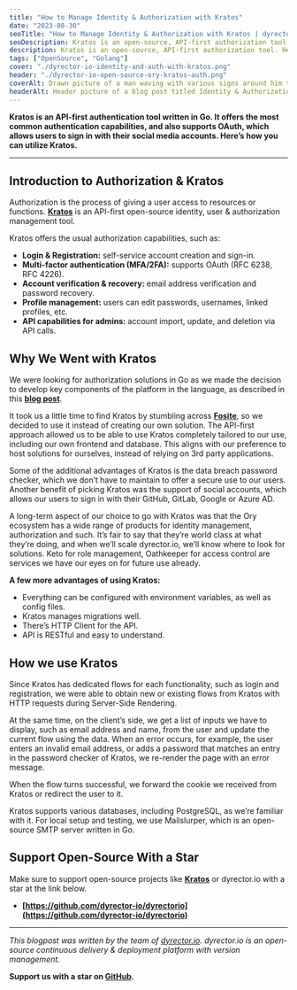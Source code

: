 ```yaml
---
title: "How to Manage Identity & Authorization with Kratos"
date: "2023-08-30"
seoTitle: "How to Manage Identity & Authorization with Kratos | dyrector.io"
seoDescription: Kratos is an open-source, API-first authorization tool. Here's how you can utilize it for your application to provide great user experience.
description: Kratos is an open-source, API-first authorization tool. Here's how you can utilize it for your application to provide great user experience.
tags: ["OpenSource", "Golang"]
cover: "./dyrector-io-identity-and-auth-with-kratos.png"
header: "./dyrector-io-open-source-ory-kratos-auth.png"
coverAlt: Drawn picture of a man waving with various signs around him to illustrate authentication.
headerAlt: Header picture of a blog post titled Identity & Authorization Management with Kratos in Auth category.
---
```


**Kratos is an API-first authentication tool written in Go. It offers the most common authentication capabilities, and also supports OAuth, which allows users to sign in with their social media accounts. Here’s how you can utilize Kratos.**

---

## Introduction to Authorization & Kratos

Authorization is the process of giving a user access to resources or functions. **[Kratos](https://github.com/ory/kratos)** is an API-first open-source identity, user & authorization management tool.

Kratos offers the usual authorization capabilities, such as:

- **Login & Registration:** self-service account creation and sign-in.
- **Multi-factor authentication (MFA/2FA):** supports OAuth (RFC 6238, RFC 4226).
- **Account verification & recovery:** email address verification and password recovery.
- **Profile management:** users can edit passwords, usernames, linked profiles, etc.
- **API capabilities for admins:** account import, update, and deletion via API calls.

## Why We Went with Kratos

We were looking for authorization solutions in Go as we made the decision to develop key components of the platform in the language, as described in this **[blog post](https://blog.dyrector.io/2022-12-05-ups-and-downs-of-golang/)**.

It took us a little time to find Kratos by stumbling across **[Fosite](https://github.com/ory/fosite)**, so we decided to use it instead of creating our own solution. The API-first approach allowed us to be able to use Kratos completely tailored to our use, including our own frontend and database. This aligns with our preference to host solutions for ourselves, instead of relying on 3rd party applications.

Some of the additional advantages of Kratos is the data breach password checker, which we don’t have to maintain to offer a secure use to our users. Another benefit of picking Kratos was the support of social accounts, which allows our users to sign in with their GitHub, GitLab, Google or Azure AD.

A long-term aspect of our choice to go with Kratos was that the Ory ecosystem has a wide range of products for identity management, authorization and such. It’s fair to say that they’re world class at what they’re doing, and when we’ll scale dyrector.io, we’ll know where to look for solutions. Keto for role management, Oathkeeper for access control are services we have our eyes on for future use already.

**A few more advantages of using Kratos:**
- Everything can be configured with environment variables, as well as config files.
- Kratos manages migrations well.
- There’s HTTP Client for the API.
- API is RESTful and easy to understand.

## How we use Kratos

Since Kratos has dedicated flows for each functionality, such as login and registration, we were able to obtain new or existing flows from Kratos with HTTP requests during Server-Side Rendering.

At the same time, on the client’s side, we get a list of inputs we have to display, such as email address and name, from the user and update the current flow using the data. When an error occurs, for example, the user enters an invalid email address, or adds a password that matches an entry in the password checker of Kratos, we re-render the page with an error message.

When the flow turns successful, we forward the cookie we received from Kratos or redirect the user to it.

Kratos supports various databases, including PostgreSQL, as we’re familiar with it. For local setup and testing, we use Mailslurper, which is an open-source SMTP server written in Go.

## Support Open-Source With a Star

Make sure to support open-source projects like **[Kratos](https://github.com/ory/kratos)** or dyrector.io with a star at the link below.

- **[https://github.com/dyrector-io/dyrectorio](https://github.com/dyrector-io/dyrectorio)**

---

_This blogpost was written by the team of [dyrector.io](https://dyrectorio.com). dyrector.io is an open-source continuous delivery & deployment platform with version management._

**Support us with a star on [GitHub](https://github.com/dyrector-io/dyrectorio/).**
